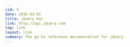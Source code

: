 ```yaml
---
cid: 3
date: 2016-03-01
title: jQuery Doc
link: http://api.jquery.com
tag: link
layout: link
summary: The go-to reference documentation for jQuery.
---
```




